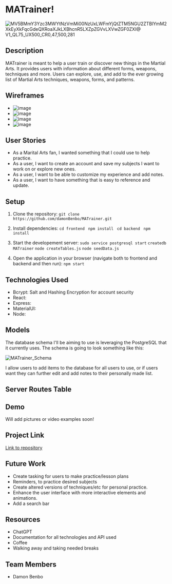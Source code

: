 # MATrainer!

![MV5BMmY3Yzc3MWYtNzVmMi00NzUxLWFmYjQtZTM5NGU2ZTBlYmM2XkEyXkFqcGdeQXRoaXJkLXBhcnR5LXZpZGVvLXVwZGF0ZXI@ _V1_QL75_UX500_CR0,47,500,281_](https://github.com/damonBenbo/MATrainer/assets/115174854/e6f8b91a-ad49-4be8-9171-076333bae82f)

## Description

MATrainer is meant to help a user train or discover new things in the Martial Arts. It provides users with information about different forms, weapons, techniques and more. Users can explore, use, and add to the ever growing list of Martial Arts techniques, weapons, forms, and patterns.

## Wireframes

- ![image](https://github.com/damonBenbo/MATrainer/assets/115174854/60c71201-1802-414e-8a7e-517276cef2bb)
- ![image](https://github.com/damonBenbo/MATrainer/assets/115174854/07e56bee-297e-4b24-b8e8-efcd433a6e29)
- ![image](https://github.com/damonBenbo/MATrainer/assets/115174854/ae8a82b5-21ad-4de4-a661-f80bcb30fcb5)
- ![image](https://github.com/damonBenbo/MATrainer/assets/115174854/1e3f5ef4-8780-4d01-9dc8-dcd477cc5a14)





## User Stories

- As a Marital Arts fan, I wanted something that I could use to help practice.
- As a user, I want to create an account and save my subjects I want to work on or explore new ones.
- As a user, I want to be able to customize my experience and add notes.
- As a user, I want to have something that is easy to reference and update.

## Setup

1. Clone the repository:
```git clone https://github.com/damonBenbo/MATrainer.git```

2. Install dependencies:
```cd frontend ```
```npm install ```
```cd backend ```
```npm install ```

4. Start the developement server:
```sudo service postgresql start```
```createdb MATrainer```
```node createTables.js```
```node seedData.js```

6. Open the application in your browser (navigate both to frontend and backend and then run):
```npm start```

## Technologies Used

- Bcrypt: Salt and Hashing Encryption for account security
- React: 
- Express:
- MaterialUI:
- Node:

## Models

The database schema I'll be aiming to use is leveraging the PostgreSQL that it currently uses. The schema is going to look something like this:

![MATrainer_Schema](https://github.com/damonBenbo/MATrainer/assets/115174854/f5d5eabe-f61e-4aea-b120-1ea03381122d)

I allow users to add items to the database for all users to use, or if users want they can further edit and add notes to their personally made list.

## Server Routes Table

## Demo

Will add pictures or video examples soon!

## Project Link

[Link to repository](https://github.com/damonBenbo/MATrainer)

## Future Work

- Create tasking for users to make practice/lesson plans
- Reminders, to practice desired subjects
- Create altered versions of techniques/etc for personal practice.
- Enhance the user interface with more interactive elements and animations.
- Add a search bar

## Resources

- ChatGPT
- Documentation for all technologies and API used
- Coffee
- Walking away and taking needed breaks

## Team Members

- Damon Benbo


